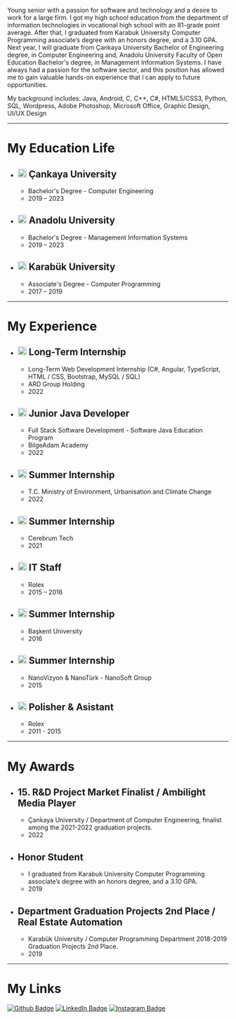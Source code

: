 Young senior with a passion for software and technology and a desire to work for a large firm. I got my high school education from the department of information technologies in vocational high school with an 81-grade point average. After that, I graduated from Karabuk University Computer Programming associate’s degree with an honors degree, and a 3.10 GPA. Next year, I will graduate from Çankaya University Bachelor of Engineering degree, in Computer Engineering and, Anadolu University Faculty of Open Education Bachelor's degree, in Management Information Systems. I have always had a passion for the software sector, and this position has allowed me to gain valuable hands-on experience that I can apply to future opportunities.

My background includes: Java, Android, C, C++, C#, HTML5/CSS3, Python, SQL, Wordpress, Adobe Photoshop, Microsoft Office, Graphic Design, UI/UX Design

-------------


# My Education Life

+ ## <img src="https://upload.wikimedia.org/wikipedia/tr/2/21/%C3%87ankaya_%C3%9Cniversitesi_logo.png" width="20"> Çankaya University 
  * Bachelor's Degree - Computer Engineering
  * 2019 – 2023


+ ## <img src="https://logosvector.net/wp-content/uploads/2013/06/tc-anadolu-universitesi-vector-logo.png" width="20"> Anadolu University
  * Bachelor's Degree - Management Information Systems
  * 2019 – 2023


+ ## <img src="https://i.pinimg.com/originals/0d/ed/08/0ded08e23ecc8c72689ed9ca474d1ac9.png" width="20"> Karabük University
  * Associate's Degree - Computer Programming
  * 2017 – 2019

-------------


# My Experience

+ ## <img src="https://www.ardbilisim.com.tr/wp-content/uploads/2016/03/ard-bilisim-400x400.png" width="20"> Long-Term Internship
  * Long-Term Web Development Internship (C#, Angular, TypeScript, HTML / CSS, Bootstrap, MySQL / SQL)
  * ARD Group Holding
  * 2022
  
+ ## <img src="https://www.4me.com/wp-content/uploads/2021/06/bilgeadam-logo-square.png" width="20"> Junior Java Developer
  * Full Stack Software Development - Software Java Education Program
  * BilgeAdam Academy
  * 2022

+ ## <img src="https://upload.wikimedia.org/wikipedia/tr/d/d9/%C3%87evre%2C_%C5%9Eehircilik_ve_%C4%B0klim_De%C4%9Fi%C5%9Fikli%C4%9Fi_Bakanl%C4%B1%C4%9F%C4%B1_logo.png" width="20"> Summer Internship
  * T.C. Ministry of Environment, Urbanisation and Climate Change
  * 2022

+ ## <img src="http://cerebrumtechnologies.com/wp-content/uploads/2020/12/logo.png" width="20"> Summer Internship
  * Cerebrum Tech
  * 2021

+ ## <img src="https://marka-logo.com/wp-content/uploads/2020/11/Rolex-Logo.png" width="20"> IT Staff
  * Rolex
  * 2015 – 2016
  
+ ## <img src="https://upload.wikimedia.org/wikipedia/en/4/4d/Baskent_University_Logo.png" width="20"> Summer Internship
  * Başkent University
  * 2016 
  
+ ## <img src="https://www.nanoturk.net/images/logo.png" width="20"> Summer Internship
  * NanoVizyon & NanoTürk - NanoSoft Group
  * 2015

+ ## <img src="https://marka-logo.com/wp-content/uploads/2020/11/Rolex-Logo.png" width="20"> Polisher & Asistant
  * Rolex
  * 2011 - 2015

-------------


# My Awards

+ ## 15. R&D Project Market Finalist / Ambilight Media Player
  * Çankaya University / Department of Computer Engineering, finalist among the 2021-2022 graduation projects.
  * 2022

+ ## Honor Student
  * I graduated from Karabuk University Computer Programming associate’s degree with an honors degree, and a 3.10 GPA.
  * 2019
  
+ ## Department Graduation Projects 2nd Place / Real Estate Automation
  * Karabük University / Computer Programming Department 2018-2019 Graduation Projects 2nd Place.
  * 2019
  
-------------


# My Links

[![Github Badge](https://img.shields.io/badge/-Github-000?style=quare&labelColor=000&logo=Github&logoColor=white&link=link)](https://github.com/heisanengineer) 
[![LinkedIn Badge](https://img.shields.io/badge/-LinkedIn-0e76a8?style=flat-quare&labelColor=0e76a8&logo=LinkedIn&logoColor=white&link=link)](https://www.linkedin.com/in/heisanengineer/)
[![Instagram Badge](https://img.shields.io/badge/-Instagram-C13584?style=flat-quare&labelColor=C13584&logo=instagram&logoColor=white&link=link)](https://instagram.com/heisanengineer)
